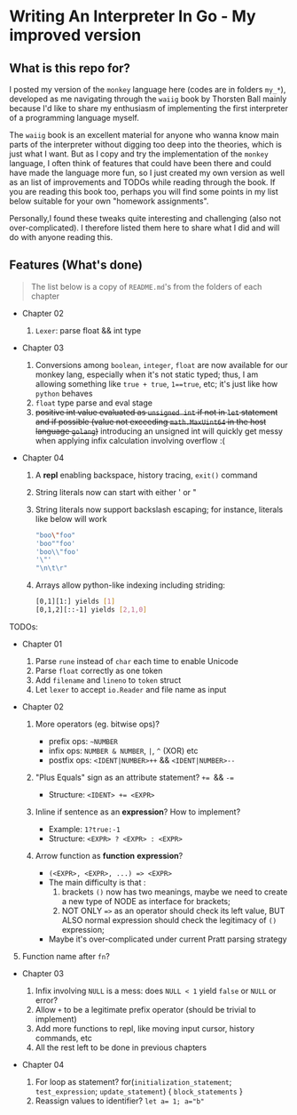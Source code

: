 # Writing An Interpreter In Go - My improved version

## What is this repo for?

I posted my version of the `monkey` language here (codes are in folders `my_*`), developed as me navigating through the `waiig` book by Thorsten Ball mainly because I'd like to share my enthusiasm of implementing the first interpreter of a programming language myself.

The `waiig` book is an excellent material for anyone who wanna know main parts of the interpreter without digging too deep into the theories, which is just what I want. But as I copy and try the implementation of the `monkey` language, I often think of features that could have been there and could have made the language more fun, so I just created my own version as well as an list of improvements and TODOs while reading through the book. If you are reading this book too, perhaps you will find some points in my list below suitable for your own "homework assignments".

Personally,I found these tweaks quite interesting and challenging (also not over-complicated). I therefore listed them here to share what I did and will do with anyone reading this.

## Features (What's done)

> The list below is a copy of `README.md`'s from the folders of each chapter

- Chapter 02

    1. `Lexer`: parse float && int type

- Chapter 03

    1. Conversions among `boolean`, `integer`, `float` are now available for our monkey lang, especially when it's not static typed; thus, I am allowing something like `true + true`, `1==true`, etc; it's just like how `python` behaves
    2. `float` type parse and eval stage
    3. ~~positive int value evaluated as `unsigned int` if not in `let` statement and if possible (value not exceeding `math.MaxUint64` in the host language `golang`)~~ introducing an unsigned int will quickly get messy when applying infix calculation involving overflow :(

- Chapter 04

    1. A __repl__ enabling backspace, history tracing, `exit()` command
    2. String literals now can start with either ' or "
    3. String literals now support backslash escaping; for instance, literals like below will work

        ```bash
        "boo\"foo"
        'boo""foo'
        'boo\\"foo'
        '\"'
        "\n\t\r"
        ```

    4. Arrays allow python-like indexing including striding:

        ```bash
        [0,1][1:] yields [1]
        [0,1,2][::-1] yields [2,1,0]
        ```


TODOs:

- Chapter 01

    1. Parse `rune` instead of `char` each time to enable Unicode
    2. Parse `float` correctly as one token
    3. Add `filename` and `lineno` to `token` struct
    4. Let `lexer` to accept `io.Reader` and file name as input

- Chapter 02

    1. More operators (eg. bitwise ops)?
        - prefix ops: `~NUMBER`
        - infix ops: `NUMBER & NUMBER`, `|`, `^` (XOR) etc
        - postfix ops: `<IDENT|NUMBER>++` && `<IDENT|NUMBER>--`

    2. "Plus Equals" sign as an attribute statement? `+= `&& `-=`
        - Structure: `<IDENT> += <EXPR>`

    3. Inline if sentence as an **expression**? How to implement? 
        - Example: `1?true:-1`
        - Structure: `<EXPR> ? <EXPR> : <EXPR>`

    4. Arrow function as  **function**  **expression**?
        - `(<EXPR>, <EXPR>, ...) => <EXPR>`
        - The main difficulty is that :
            1. brackets `()` now has two meanings, maybe we need to create a new type of NODE as interface for brackets;
            2. NOT ONLY `=>` as an operator should check its left value, BUT ALSO normal expression should check the legitimacy of `()` expression;
        - Maybe it's over-complicated under current Pratt parsing strategy

5. Function name after `fn`?

- Chapter 03

    1. Infix involving `NULL` is a mess: does `NULL < 1` yield `false` or `NULL` or error?
    2. Allow `+` to be a legitimate prefix operator (should be trivial to implement)
    3. Add more functions to repl, like moving input cursor, history commands, etc
    4. All the rest left to be done in previous chapters

- Chapter 04

    1. For loop as statement? for(`initialization_statement`; `test_expression`; `update_statement`) { `block_statements` }
    2. Reassign values to identifier? `let a= 1; a="b"`
